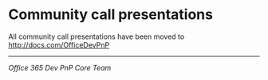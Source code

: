 # Community call presentations #
All community call presentations have been moved to http://docs.com/OfficeDevPnP

----------
*Office 365 Dev PnP Core Team*